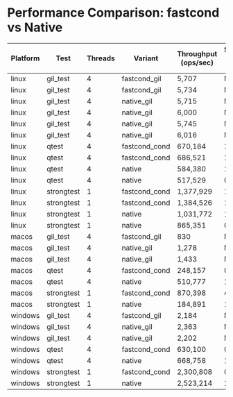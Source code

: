 # Performance Comparison: fastcond vs Native

| Platform | Test | Threads | Variant | Throughput (ops/sec) | Speedup vs Native |
|----------|------|---------|---------|---------------------|-------------------|
| linux | gil_test | 4 | fastcond_gil | 5,707 | N/A |
| linux | gil_test | 4 | fastcond_gil | 5,734 | N/A |
| linux | gil_test | 4 | native_gil | 5,715 | N/A |
| linux | gil_test | 4 | native_gil | 6,000 | N/A |
| linux | gil_test | 4 | native_gil | 5,745 | N/A |
| linux | gil_test | 4 | native_gil | 6,016 | N/A |
| linux | qtest | 4 | fastcond_cond | 670,184 | 1.15x |
| linux | qtest | 4 | fastcond_cond | 686,521 | 1.17x |
| linux | qtest | 4 | native | 584,380 | 1.00x |
| linux | qtest | 4 | native | 517,529 | 0.89x |
| linux | strongtest | 1 | fastcond_cond | 1,377,929 | 1.34x |
| linux | strongtest | 1 | fastcond_cond | 1,384,526 | 1.34x |
| linux | strongtest | 1 | native | 1,031,772 | 1.00x |
| linux | strongtest | 1 | native | 865,351 | 0.84x |
| macos | gil_test | 4 | fastcond_gil | 830 | N/A |
| macos | gil_test | 4 | native_gil | 1,278 | N/A |
| macos | gil_test | 4 | native_gil | 1,433 | N/A |
| macos | qtest | 4 | fastcond_cond | 248,157 | 0.49x |
| macos | qtest | 4 | native | 510,777 | 1.00x |
| macos | strongtest | 1 | fastcond_cond | 870,398 | 4.71x |
| macos | strongtest | 1 | native | 184,891 | 1.00x |
| windows | gil_test | 4 | fastcond_gil | 2,184 | N/A |
| windows | gil_test | 4 | native_gil | 2,363 | N/A |
| windows | gil_test | 4 | native_gil | 2,202 | N/A |
| windows | qtest | 4 | fastcond_cond | 630,100 | 0.94x |
| windows | qtest | 4 | native | 668,758 | 1.00x |
| windows | strongtest | 1 | fastcond_cond | 2,300,808 | 0.91x |
| windows | strongtest | 1 | native | 2,523,214 | 1.00x |